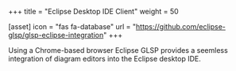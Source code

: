 +++
title = "Eclipse Desktop IDE Client"
weight = 50

[asset]
  icon = "fas fa-database"
  url = "https://github.com/eclipse-glsp/glsp-eclipse-integration"
+++

Using a Chrome-based browser Eclipse GLSP provides a seemless integration of diagram editors into the Eclipse desktop IDE.

